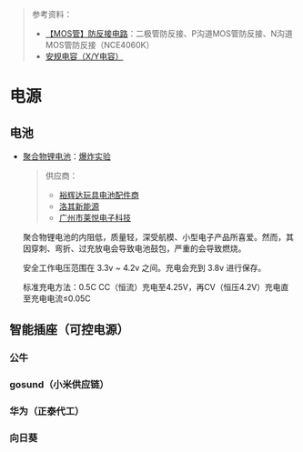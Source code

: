 > 参考资料：
>
> - [【MOS管】防反接电路](https://www.bilibili.com/video/BV1tY4y1P7Kp)：二极管防反接、P沟道MOS管防反接、N沟道MOS管防反接（NCE4060K）
> - [安规电容（X/Y电容）](https://zhuanlan.zhihu.com/p/350438523)

# 电源

## 电池

- [聚合物锂电池](https://en.wikipedia.org/wiki/Lithium-ion_battery#Safety)：[爆炸实验](https://www.youtube.com/watch?v=eZxDC-whz14)
  
  > 供应商：
  >
  > - [裕辉达玩具电池配件商](https://shop505073405.taobao.com/)
  > - [洛其新能源](https://item.taobao.com/item.htm?spm=a230r.1.14.39.52fb5825d22anJ&id=528453120288&ns=1&abbucket=7#detail)
  > - [广州市莱悦电子科技](https://shop126557863.taobao.com/)
  
  聚合物锂电池的内阻低，质量轻，深受航模、小型电子产品所喜爱。然而，其因穿刺、弯折、过充放电会导致电池鼓包，严重的会导致燃烧。
  
  安全工作电压范围在 3.3v ~ 4.2v 之间。充电会充到 3.8v 进行保存。
  
  标准充电方法：0.5C CC（恒流）充电至4.25V，再CV（恒压4.2V）充电直至充电电流≤0.05C
  
  



## 智能插座（可控电源）

### 公牛

### gosund（小米供应链）

### 华为（正泰代工）

### 向日葵

